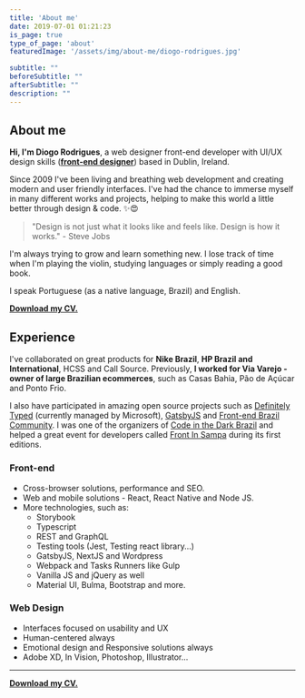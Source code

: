 ```yaml
---
title: 'About me'
date: 2019-07-01 01:21:23
is_page: true
type_of_page: 'about'
featuredImage: '/assets/img/about-me/diogo-rodrigues.jpg'

subtitle: ""
beforeSubtitle: ""
afterSubtitle: ""
description: ""
---
```


## About me

<p class="text-hilight"><strong>Hi, I'm Diogo Rodrigues</strong>, a <span class='text-line'>web designer</span> front-end developer with UI/UX design skills (<a href='/blog/which-type-of-frontend-devoloper-am-i'><strong>front-end designer</strong></a>) based in Dublin, Ireland.</p>

Since 2009 I've been living and breathing web development and creating modern and user friendly interfaces. I've had the chance to immerse myself in many different works and projects, helping to make this world a little better through design & code. ✨😍

> "Design is not just what it looks like and feels like. Design is how it works." - Steve Jobs

I'm always trying to grow and learn something new. I lose track of time when I'm playing the violin, studying languages or simply reading a good book.

I speak Portuguese (as a native language, Brazil) and English.

[__Download my CV.__](https://www.diogorodrigues.dev/diogo-rodrigues-frontend-designer-cv.pdf)

## Experience

I've collaborated on great products for <strong>Nike Brazil</strong>, <strong>HP Brazil and International</strong>, HCSS and Call Source. Previously, <strong>I worked for Via Varejo - owner of large Brazilian ecommerces</strong>, such as Casas Bahia, Pão de Açúcar and Ponto Frio.

I also have participated in amazing open source projects such as [Definitely Typed](https://github.com/DefinitelyTyped) (currently managed by Microsoft), [GatsbyJS](https://www.gatsbyjs.org/starters/diogorodrigues/iceberg-gatsby-multilang/) and [Front-end Brazil Community](https://github.com/frontendbr). I was one of the organizers of [Code in the Dark Brazil](http://codeinthedark.com.br/) and helped a great event for developers called [Front In Sampa](https://www.frontinsampa.com.br/) during its first editions.

### Front-end

- Cross-browser solutions, performance and SEO.
- Web and mobile solutions - React, React Native and Node JS.
- More technologies, such as:
  - Storybook
  - Typescript
  - REST and GraphQL
  - Testing tools (Jest, Testing react library...)
  - GatsbyJS, NextJS and Wordpress
  - Webpack and Tasks Runners like Gulp
  - Vanilla JS and jQuery as well
  - Material UI, Bulma, Bootstrap and more.


### Web Design

- Interfaces focused on usability and UX
- Human-centered always
- Emotional design and Responsive solutions always
- Adobe XD, In Vision, Photoshop, Illustrator...

---

[__Download my CV.__](https://www.diogorodrigues.dev/diogo-rodrigues-frontend-designer-cv.pdf)
